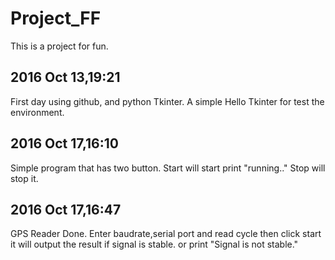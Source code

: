 # Project_FF
This is a project for fun.

2016 Oct 13,19:21
----------

First day using github, and python Tkinter. A simple Hello Tkinter for test the environment.

2016 Oct 17,16:10
----------

Simple program that has two button.
Start will start print "running.."
Stop will stop it.

2016 Oct 17,16:47
----------
GPS Reader Done.
Enter baudrate,serial port and read cycle then click start
it will output the result if signal is stable. 
or print "Signal is not stable."